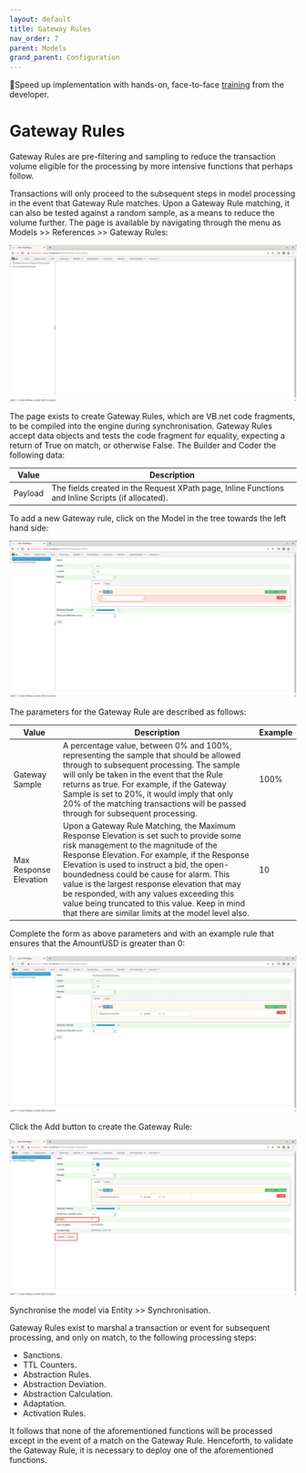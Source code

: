 ```yaml
---
layout: default
title: Gateway Rules
nav_order: 7
parent: Models
grand_parent: Configuration
---
```


🚀Speed up implementation with hands-on, face-to-face [training](https://www.jube.io/training) from the developer.

# Gateway Rules
Gateway Rules are pre-filtering and sampling to reduce the transaction volume eligible for the processing by more intensive functions that perhaps follow.

Transactions will only proceed to the subsequent steps in model processing in the event that Gateway Rule matches. Upon a Gateway Rule matching,  it can also be tested against a random sample, as a means to reduce the volume further. The page is available by navigating through the menu as Models >> References >> Gateway Rules:

![Image](GatewayRulesTopOfTree.png)

The page exists to create Gateway Rules, which are VB.net code fragments, to be compiled into the engine during synchronisation.  Gateway Rules accept data objects and tests the code fragment for equality,  expecting a return of True on match, or otherwise False.  The Builder and Coder the following data:

| Value   | Description                                                                                       |
|---------|---------------------------------------------------------------------------------------------------|
| Payload | The fields created in the Request XPath page, Inline Functions and Inline Scripts (if allocated). |

To add a new Gateway rule,  click on the Model in the tree towards the left hand side:

![Image](EmptyGatewayRule.png)

The parameters for the Gateway Rule are described as follows:

| Value                  | Description                                                                                                                                                                                                                                                                                                                                                                                                                                                                             | Example |
|------------------------|-----------------------------------------------------------------------------------------------------------------------------------------------------------------------------------------------------------------------------------------------------------------------------------------------------------------------------------------------------------------------------------------------------------------------------------------------------------------------------------------|---------|
| Gateway Sample         | A percentage value,  between 0% and 100%, representing the sample that should be allowed through to subsequent processing.  The sample will only be taken in the event that the Rule returns as true.  For example,  if the Gateway Sample is set to 20%,  it would imply that only 20% of the matching transactions will be passed through for subsequent processing.                                                                                                                  | 100%    |
| Max Response Elevation | Upon a Gateway Rule Matching,  the Maximum Response Elevation is set such to provide some risk management to the magnitude of the Response Elevation.  For example,  if the Response Elevation is used to instruct a bid,  the open-boundedness could be cause for alarm. This value is the largest response elevation that may be responded,  with any values exceeding this value being truncated to this value.  Keep in mind that there are similar limits at the model level also. | 10      |

Complete the form as above parameters and with an example rule that ensures that the AmountUSD is greater than 0:

![Image](GatewayRuleAmountUSD.png)

Click the Add button to create the Gateway Rule:

![Image](AddedGatewayRule.png)

Synchronise the model via Entity >> Synchronisation. 

Gateway Rules exist to marshal a transaction or event for subsequent processing, and only on match, to the following processing steps:

* Sanctions.
* TTL Counters.
* Abstraction Rules.
* Abstraction Deviation.
* Abstraction Calculation.
* Adaptation.
* Activation Rules.

It follows that none of the aforementioned functions will be processed except in the event of a match on the Gateway Rule.  Henceforth,  to validate the Gateway Rule, it is necessary to deploy one of the aforementioned functions.